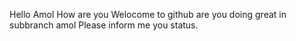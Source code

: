 Hello Amol
How are you 
Welocome to github 
are you doing great in subbranch amol
Please inform me you status.
